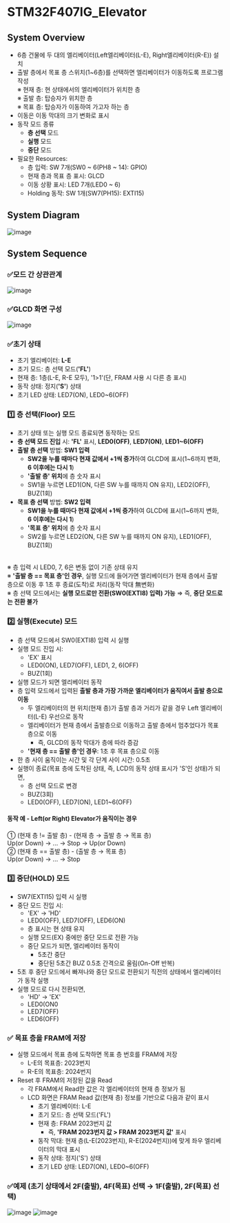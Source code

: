 # STM32F407IG_Elevator
## System Overview
- 6층 건물에 두 대의 엘리베이터(Left엘리베이터(L-E), Right엘리베이터(R-E)) 설치
- 출발 층에서 목표 층 스위치(1~6층)를 선택하면 엘리베이터가 이동하도록 프로그램 작성
  <br/>※ 현재 층: 현 상태에서의 엘리베이터가 위치한 층
  <br/>※ 출발 층: 탑승자가 위치한 층
  <br/>※ 목표 층: 탑승자가 이동하여 가고자 하는 층
- 이동은 이동 막대의 크기 변화로 표시
- 동작 모드 종류
  - **층 선택** 모드
  - **실행** 모드
  - **중단** 모드
- 필요한 Resources:
  - 층 입력: SW 7개(SW0 ~ 6(PH8 ~ 14): GPIO)
  - 현재 층과 목표 층 표시: GLCD
  - 이동 상황 표시: LED 7개(LED0 ~ 6)
  - Holding 동작: SW 1개(SW7(PH15): EXTI15)

## System Diagram
![image](https://github.com/user-attachments/assets/4385967e-bf52-4a53-a7c8-41f899c6e4f5)


## System Sequence
### ✅모드 간 상관관계
![image](https://github.com/user-attachments/assets/f5158343-0483-4f64-b145-0f85d709a4ae)
### ✅GLCD 화면 구성
![image](https://github.com/user-attachments/assets/808186d8-6bf4-4431-ba9a-cd6ca1b1eb16)
### ✅초기 상태
- 초기 엘리베이터: **L-E**
- 초기 모드: 층 선택 모드(**'FL'**)
- 현재 층: 1층(L-E, R-E 모두), '1>1'(단, FRAM 사용 시 다른 층 표시)
- 동작 상태: 정지(**'S'**) 상태
- 초기 LED 상태: LED7(ON), LED0~6(OFF)  
### 1️⃣ 층 선택(Floor) 모드
- 초기 상태 또는 실행 모드 종료되면 동작하는 모드
- **층 선택 모드 진입** 시: **'FL'** 표시, **LED0(OFF)**, **LED7(ON)**, **LED1~6(OFF)**
- **출발 층 선택** 방법: **SW1 입력**
  - **SW2을 누를 때마다 현재 값에서 +1씩 증가**하여 GLCD에 표시(1~6까지 변화, **6 이후에는 다시 1**)
  - **'출발 층' 위치**에 층 숫자 표시
  - SW1을 누르면 LED1(ON, 다른 SW 누를 때까지 ON 유지), LED2(OFF), BUZ(1회)
- **목표 층 선택** 방법: **SW2 입력**
  - **SW1을 누를 때마다 현재 값에서 +1씩 증가**하여 GLCD에 표시(1~6까지 변화, **6 이후에는 다시 1**)
  - **'목표 층' 위치**에 층 숫자 표시
  - SW2를 누르면 LED2(ON, 다른 SW 누를 때까지 ON 유지), LED1(OFF), BUZ(1회)

<br/>※ 층 입력 시 LED0, 7, 6은 변동 없이 기존 상태 유지
<br/>※ **'출발 층 == 목표 층'인 경우**, 실행 모드에 들어가면 엘리베이터가 현재 층에서 출발 층으로 이동 후 1초 후 종료(도착)로 처리(동작 막대 無변화)
<br/>※ 층 선택 모드에서는 **실행 모드로만 전환(SW0(EXTI8) 입력) 가능**
        ⇒ 즉, **중단 모드로는 전환 불가**
### 2️⃣ 실행(Execute) 모드
- 층 선택 모드에서 SW0(EXTI8) 입력 시 실행
- 실행 모드 진입 시:
  - 'EX' 표시
  - LED0(ON), LED7(OFF), LED1, 2, 6(OFF)
  - BUZ(1회)
- 실행 모드가 되면 엘리베이터 동작
- 층 입력 모드에서 입력된 **출발 층과 가장 가까운 엘리베이터가 움직여서 출발 층으로 이동**
  - 두 엘리베이터의 현 위치(현재 층)가 출발 층과 거리가 같을 경우 Left 엘리베이터(L-E) 우선으로 동작
  - 엘리베이터가 현재 층에서 출발층으로 이동하고 출발 층에서 멈추었다가 목표 층으로 이동
    - 즉, GLCD의 동작 막대가 층에 따라 증감
  - **'현재 층 == 출발 층'인 경우**: 1초 후 목표 층으로 이동
- 한 층 사이 움직이는 시간 및 각 단계 사이 시간: 0.5초
- 실행이 종료(목표 층에 도착된 상태, 즉, LCD의 동작 상태 표시가 'S'인 상태)가 되면,
  - 층 선택 모드로 변경
  - BUZ(3회)
  - LED0(OFF), LED7(ON), LED1~6(OFF)
#### 동작 예 - Left(or Right) Elevator가 움직이는 경우
① (현재 층 != 출발 층) - (현재 층 → 출발 층 → 목표 층)
<br/>Up(or Down) → ... → Stop → Up(or Down)
<br/>② (현재 층 == 출발 층) - (출발 층 → 목표 층)
<br/>Up(or Down) → ... → Stop
### 3️⃣ 중단(HOLD) 모드
- SW7(EXTI15) 입력 시 실행
- 중단 모드 진입 시:
  - 'EX' → 'HD'
  - LED0(OFF), LED7(OFF), LED6(ON)
  - 층 표시는 현 상태 유지
  - 실행 모드(EX) 중에만 중단 모드로 전환 가능
  - 중단 모드가 되면, 엘리베이터 동작이
    - 5초간 중단
    - 중단된 5초간 BUZ 0.5초 간격으로 울림(On-Off 반복)
- 5초 후 중단 모드에서 빠져나와 중단 모드로 전환되기 직전의 상태에서 엘리베이터가 동작 실행
- 실행 모드로 다시 전환되면,
  - 'HD' → 'EX'
  - LED0(ON0
  - LED7(OFF)
  - LED6(OFF)
### ✅ 목표 층을 FRAM에 저장
- 실행 모드에서 목표 층에 도착하면 목표 층 번호를 FRAM에 저장
  - L-E의 목표층: 2023번지
  - R-E의 목표층: 2024번지
- Reset 후 FRAM의 저장된 값을 Read
  - 각 FRAM에서 Read한 값은 각 엘리베이터의 현재 층 정보가 됨
  - LCD 화면은 FRAM Read 값(현재 층) 정보를 기반으로 다음과 같이 표시
    - 초기 엘리베이터: L-E
    - 초기 모드: 층 선택 모드('FL')
    - 현재 층: FRAM 2023번지 값
      - 즉, **'FRAM 2023번지 값 > FRAM 2023번지 값'** 표시
    - 동작 막대: 현재 층(L-E(2023번지), R-E(2024번지))에 맞게 좌우 엘리베이터의 막대 표시
    - 동작 상태: 정지('S') 상태
    - 초기 LED 상태: LED7(ON), LED0~6(OFF)      
### ✅예제 (초기 상태에서 2F(출발), 4F(목표) 선택 → 1F(출발), 2F(목표) 선택)
![image](https://github.com/user-attachments/assets/52cbf2bd-875b-4072-a1e9-6dd10c7c5b34)
![image](https://github.com/user-attachments/assets/abd72da2-80e0-4588-ac7e-7ff2924bca8e)

